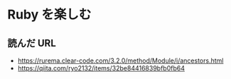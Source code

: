 # Ruby を楽しむ

## 読んだ URL

- https://rurema.clear-code.com/3.2.0/method/Module/i/ancestors.html
- https://qiita.com/ryo2132/items/32be84416839bfb0fb64
